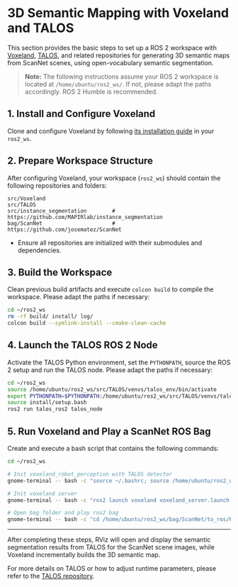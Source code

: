 # 3D Semantic Mapping with Voxeland and TALOS

This section provides the basic steps to set up a ROS 2 workspace with [Voxeland](https://github.com/MAPIRlab/Voxeland), [TALOS](https://github.com/macorisd/TALOS), and related repositories for generating 3D semantic maps from ScanNet scenes, using open-vocabulary semantic segmentation.

> **Note:** The following instructions assume your ROS 2 workspace is located at `/home/ubuntu/ros2_ws/`. If not, please adapt the paths accordingly. ROS 2 Humble is recommended.

## 1. Install and Configure Voxeland

Clone and configure Voxeland by following [its installation guide](https://github.com/MAPIRlab/Voxeland) in your `ros2_ws`.

## 2. Prepare Workspace Structure

After configuring Voxeland, your workspace (`ros2_ws`) should contain the following repositories and folders:

```
src/Voxeland
src/TALOS
src/instance_segmentation        # https://github.com/MAPIRlab/instance_segmentation
bag/ScanNet                      # https://github.com/josematez/ScanNet
```

* Ensure all repositories are initialized with their submodules and dependencies.

## 3. Build the Workspace

Clean previous build artifacts and execute `colcon build` to compile the workspace. Please adapt the paths if necessary:

```bash
cd ~/ros2_ws
rm -rf build/ install/ log/
colcon build --symlink-install --cmake-clean-cache
```

## 4. Launch the TALOS ROS 2 Node

Activate the TALOS Python environment, set the `PYTHONPATH`, source the ROS 2 setup and run the TALOS node. Please adapt the paths if necessary:

```bash
cd ~/ros2_ws
source /home/ubuntu/ros2_ws/src/TALOS/venvs/talos_env/bin/activate
export PYTHONPATH=$PYTHONPATH:/home/ubuntu/ros2_ws/src/TALOS/venvs/talos_env/lib/python3.10/site-packages
source install/setup.bash
ros2 run talos_ros2 talos_node
```

## 5. Run Voxeland and Play a ScanNet ROS Bag

Create and execute a bash script that contains the following commands:

```bash
cd ~/ros2_ws

# Init voxeland_robot_perception with TALOS detector
gnome-terminal -- bash -c "source ~/.bashrc; source /home/ubuntu/ros2_ws/venvs/voxenv/bin/activate; ros2 launch voxeland_robot_perception semantic_mapping.launch.py object_detector:=talos; exec bash"

# Init voxeland server
gnome-terminal -- bash -c "ros2 launch voxeland voxeland_server.launch.xml; exec bash"

# Open bag folder and play ros2 bag
gnome-terminal -- bash -c "cd /home/ubuntu/ros2_ws/bag/ScanNet/to_ros/ROS2_bags/scene0000_01/; ros2 bag play scene0000_01.db3; exec bash"
```

---

After completing these steps, RViz will open and display the semantic segmentation results from TALOS for the ScanNet scene images, while Voxeland incrementally builds the 3D semantic map.

For more details on TALOS or how to adjust runtime parameters, please refer to the [TALOS repository](https://github.com/macorisd/TALOS).
